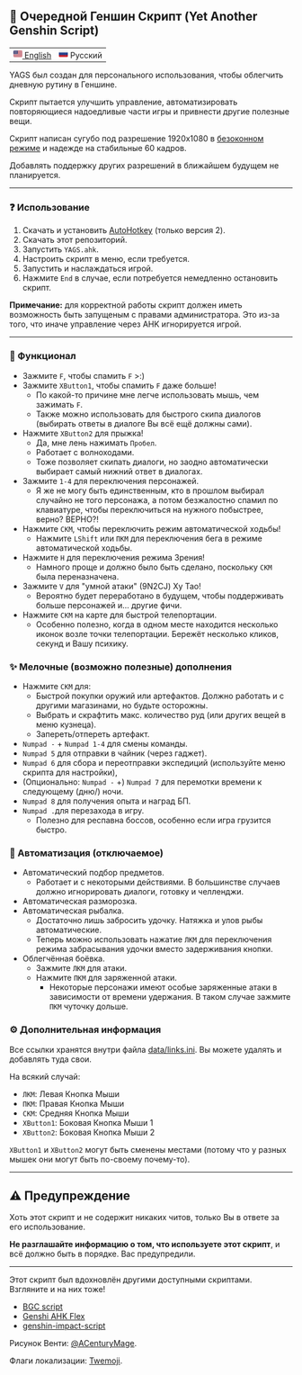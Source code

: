 ## 🎈 Очередной Геншин Скрипт (Yet Another Genshin Script)

<table>
  <tr>
    <td valign="center"><a href="README.md"><img src="data/lang_en.png" width="16"/> English</a></td>
    <td valign="center"><img src="data/lang_ru.png" width="16"/> Русский</td>
  </tr>
</table>

YAGS был создан для персонального использования, чтобы облегчить дневную рутину в Геншине.

Скрипт пытается улучшить управление, автоматизировать повторяющиеся надоедливые части игры и привнести другие полезные вещи.

Скрипт написан сугубо под разрешение 1920x1080 в [безоконном режиме](https://gaming.stackexchange.com/a/376533) и надежде на стабильные 60 кадров.

Добавлять поддержку других разрешений в ближайшем будущем не планируется.

---

### ❓ Использование
1. Скачать и установить [AutoHotkey](https://www.autohotkey.com/) (только версия 2).
2. Скачать этот репозиторий.
3. Запустить `YAGS.ahk`.
4. Настроить скрипт в меню, если требуется.
5. Запустить и наслаждаться игрой.
6. Нажмите `End` в случае, если потребуется немедленно остановить скрипт.

**Примечание:** для корректной работы скрипт должен иметь возможность быть запущеным с правами администратора. Это из-за того, что иначе управление через AHK игнорируется игрой.

---

### 🎨 Функционал
- Зажмите `F`, чтобы спамить `F` >:)
- Зажмите `XButton1`, чтобы спамить `F` даже больше!
  - По какой-то причине мне легче использовать мышь, чем зажимать `F`.
  - Также можно использовать для быстрого скипа диалогов (выбирать ответы в диалоге Вы всё ещё должны сами).
- Нажмите `XButton2` для прыжка!
  - Да, мне лень нажимать `Пробел`.
  - Работает с волноходами.
  - Тоже позволяет скипать диалоги, но заодно автоматически выбирает самый нижний ответ в диалогах.
- Зажмите `1-4` для переключения персонажей.
  - Я же не могу быть единственным, кто в прошлом выбирал случайно не того персонажа, а потом безжалостно спамил по клавиатуре, чтобы переключиться на нужного побыстрее, верно? ВЕРНО?!
- Нажмите `СКМ`, чтобы переключить режим автоматической ходьбы!
  - Нажмите `LShift` или `ПКМ` для переключения бега в режиме автоматической ходьбы.
- Нажмите `H` для переключения режима Зрения!
  - Намного проще и должно было быть сделано, поскольку `СКМ` была переназначена.
- Зажмите `V` для "умной атаки" (9N2CJ) Ху Тао!
  - Вероятно будет переработано в будущем, чтобы поддерживать больше персонажей и… другие фичи.
- Нажмите `СКМ` на карте для быстрой телепортации.
  - Особенно полезно, когда в одном месте находится несколько иконок возле точки телепортации. Бережёт несколько кликов, секунд и Вашу психику.

### ✨ Мелочные (возможно полезные) дополнения
- Нажмите `СКМ` для:
  - Быстрой покупки оружий или артефактов. Должно работать и с другими магазинами, но будьте осторожны.
  - Выбрать и скрафтить макс. количество руд (или других вещей в меню кузнеца).
  - Запереть/отпереть артефакт.
- `Numpad -` + `Numpad 1-4` для смены команды.
- `Numpad 5` для отправки в чайник (через гаджет).
- `Numpad 6` для сбора и переотправки экспедиций (используйте меню скрипта для настройки),
- (Опционально: `Numpad -` +) `Numpad 7` для перемотки времени к следующему (дню/) ночи.
- `Numpad 8` для получения опыта и наград БП.
- `Numpad .`для перезахода в игру.
  - Полезно для респавна боссов, особенно если игра грузится быстро.

### 🎣 Автоматизация (отключаемое)
- Автоматический подбор предметов.
  - Работает и с некоторыми действиями. В большинстве случаев должно игнорировать диалоги, готовку и челленджи.
- Автоматическая разморозка.
- Автоматическая рыбалка.
  - Достаточно лишь забросить удочку. Натяжка и улов рыбы автоматические.
  - Теперь можно использовать нажатие `ЛКМ` для переключения режима забрасывания удочки вместо задерживания кнопки.
- Облегчённая боёвка.
  - Зажмите `ЛКМ` для атаки.
  - Нажмите `ПКМ` для заряженной атаки.
    - Некоторые персонажи имеют особые заряженные атаки в зависимости от времени удержания. В таком случае зажмите `ПКМ` чуточку дольше.

### ⚙ Дополнительная информация
Все ссылки хранятся внутри файла [data/links.ini](data/links.ini). Вы можете удалять и добавлять туда свои.

На всякий случай:
- `ЛКМ`: Левая Кнопка Мыши
- `ПКМ`: Правая Кнопка Мыши
- `СКМ`: Средняя Кнопка Мыши
- `XButton1`: Боковая Кнопка Мыши 1
- `XButton2`: Боковая Кнопка Мыши 2

`XButton1` и `XButton2` могут быть сменены местами (потому что у разных мышек они могут быть по-своему почему-то).

---

## ⚠ Предупреждение
Хоть этот скрипт и не содержит никаких читов, только Вы в ответе за его использование.

**Не разглашайте информацию о том, что используете этот скрипт**, и всё должно быть в порядке. Вас предупредили.

---

Этот скрипт был вдохновлён другими доступными скриптами. Взгляните и на них тоже!
- [BGC script](https://github.com/onoderis/bgc-script)
- [Genshi AHK Flex](https://github.com/Kramar1337/GenshinImpact-AHK-flex)
- [genshin-impact-script](https://github.com/phonowell/genshin-impact-script)

Рисунок Венти: [@ACenturyMage](https://twitter.com/ACenturyMage/status/1325869153618718720).

Флаги локализации: [Twemoji](https://twemoji.twitter.com/).
